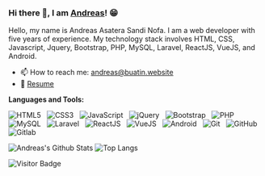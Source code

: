 ### Hi there 👋, I am [Andreas](https://coziboy.github.io/)! 😁
<!--
**rusty-sj/rusty-sj** is a ✨ _special_ ✨ repository because its `README.md` (this file) appears on your GitHub profile.
Here are some ideas to get you started:

- 🔭 I’m currently working on ...
- 🌱 I’m currently learning ...
- 👯 I’m looking to collaborate on ...
- 🤔 I’m looking for help with ...
- 💬 Ask me about ...
- 📫 How to reach me: ...
- 😄 Pronouns: ...
- ⚡ Fun fact: ...
- 🤔 I’m looking for help with Statistics
- 👯 I’m looking to collaborate on ...
-->

Hello, my name is Andreas Asatera Sandi Nofa. I am a web developer with five years of experience. My technology stack involves HTML, CSS, Javascript, Jquery, Bootstrap, PHP, MySQL, Laravel, ReactJS, VueJS, and Android.

- 📫 How to reach me: andreas@buatin.website
- 📝 [Resume](https://coziboy.github.io/)

**Languages and Tools:** 

![HTML5](https://img.shields.io/badge/-HTML5-black?logo=html5&style=social)&nbsp;&nbsp;
![CSS3](https://img.shields.io/badge/-CSS3-black?logo=css3&style=social)&nbsp;&nbsp;
![JavaScript](https://img.shields.io/badge/-JavaScript-black?logo=javascript&style=social)&nbsp;&nbsp;
![jQuery](https://img.shields.io/badge/-jQuery-black?logo=jquery&style=social)&nbsp;&nbsp;
![Bootstrap](https://img.shields.io/badge/-Bootstrap-black?logo=bootstrap&style=social)&nbsp;&nbsp;
![PHP](https://img.shields.io/badge/-PHP-black?logo=php&style=social)&nbsp;&nbsp;
![MySQL](https://img.shields.io/badge/-MySQL-black?logo=mysql&style=social)&nbsp;&nbsp;
![Laravel](https://img.shields.io/badge/-Laravel-black?logo=laravel&style=social)&nbsp;&nbsp;
![ReactJS](https://img.shields.io/badge/-ReactJS-black?logo=react&style=social)&nbsp;&nbsp;
![VueJS](https://img.shields.io/badge/-VueJS-black?logo=vue.js&style=social)&nbsp;&nbsp;
![Android](https://img.shields.io/badge/-Android-black?logo=android&style=social)&nbsp;&nbsp;
![Git](https://img.shields.io/badge/-Git-black?logo=git&style=social)&nbsp;&nbsp;
![GitHub](https://img.shields.io/badge/-GitHub-black?logo=github&style=social)&nbsp;&nbsp;
![Gitlab](https://img.shields.io/badge/-Gitlab-black?logo=gitlab&style=social)&nbsp;&nbsp;

![Andreas's Github Stats](https://github-readme-stats.vercel.app/api?username=coziboy&count_private=true&show_icons=true&include_all_commits=true)
![Top Langs](https://github-readme-stats.vercel.app/api/top-langs/?username=coziboy&hide=TeX&layout=compact)

![Visitor Badge](https://visitor-badge.laobi.icu/badge?page_id=coziboy.coziboy)
